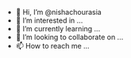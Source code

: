 - 👋 Hi, I’m @nishachourasia
- 👀 I’m interested in ...
- 🌱 I’m currently learning ...
- 💞️ I’m looking to collaborate on ...
- 📫 How to reach me ...

<!---
nishachourasia/nishachourasia is a ✨ special ✨ repository because its `README.md` (this file) appears on your GitHub profile.
You can click the Preview link to take a look at your changes.
--->
